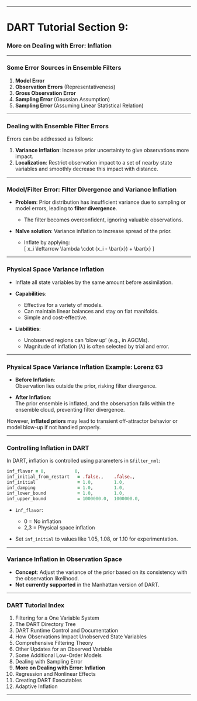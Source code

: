 
---

# DART Tutorial Section 9:  
### More on Dealing with Error: Inflation  

---

### Some Error Sources in Ensemble Filters

1. **Model Error**  
2. **Observation Errors** (Representativeness)  
3. **Gross Observation Error**  
4. **Sampling Error** (Gaussian Assumption)  
5. **Sampling Error** (Assuming Linear Statistical Relation)

---

### Dealing with Ensemble Filter Errors

Errors can be addressed as follows:

1. **Variance inflation**: Increase prior uncertainty to give observations more impact.
2. **Localization**: Restrict observation impact to a set of nearby state variables and smoothly decrease this impact with distance.

---

### Model/Filter Error: Filter Divergence and Variance Inflation

- **Problem**: Prior distribution has insufficient variance due to sampling or model errors, leading to **filter divergence**.  
  - The filter becomes overconfident, ignoring valuable observations.
  
- **Naïve solution**: Variance inflation to increase spread of the prior.
  - Inflate by applying:  
    \[
    x_i \leftarrow \lambda \cdot (x_i - \bar{x}) + \bar{x}
    \]
  
---

### Physical Space Variance Inflation

- Inflate all state variables by the same amount before assimilation.
- **Capabilities**:  
  - Effective for a variety of models.
  - Can maintain linear balances and stay on flat manifolds.
  - Simple and cost-effective.
  
- **Liabilities**:  
  - Unobserved regions can ‘blow up’ (e.g., in AGCMs).  
  - Magnitude of inflation (λ) is often selected by trial and error.

---

### Physical Space Variance Inflation Example: Lorenz 63

- **Before Inflation**:  
  Observation lies outside the prior, risking filter divergence.
  
- **After Inflation**:  
  The prior ensemble is inflated, and the observation falls within the ensemble cloud, preventing filter divergence.

However, **inflated priors** may lead to transient off-attractor behavior or model blow-up if not handled properly.

---

### Controlling Inflation in DART

In DART, inflation is controlled using parameters in `&filter_nml`:

```fortran
inf_flavor = 0,           0,
inf_initial_from_restart   = .false.,    .false.,
inf_initial                = 1.0,        1.0,
inf_damping                = 1.0,        1.0,
inf_lower_bound            = 1.0,        1.0,
inf_upper_bound            = 1000000.0,  1000000.0,
```

- `inf_flavor`:  
  - 0 = No inflation  
  - 2,3 = Physical space inflation
  
- Set `inf_initial` to values like 1.05, 1.08, or 1.10 for experimentation.

---

### Variance Inflation in Observation Space

- **Concept**: Adjust the variance of the prior based on its consistency with the observation likelihood.
- **Not currently supported** in the Manhattan version of DART.

---

### DART Tutorial Index

1. Filtering for a One Variable System
2. The DART Directory Tree
3. DART Runtime Control and Documentation
4. How Observations Impact Unobserved State Variables
5. Comprehensive Filtering Theory
6. Other Updates for an Observed Variable
7. Some Additional Low-Order Models
8. Dealing with Sampling Error
9. **More on Dealing with Error: Inflation**
10. Regression and Nonlinear Effects
11. Creating DART Executables
12. Adaptive Inflation

---

